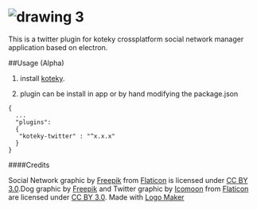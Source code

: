 # ![drawing 3](https://cloud.githubusercontent.com/assets/3071208/14738961/0b8f74a8-0885-11e6-9ac7-9f140646dec5.png)

This is a twitter plugin for koteky crossplatform social network manager application based on electron.

##Usage (Alpha)

1. install [koteky](https://github.com/Hatisoft/koteky).

2. plugin can be install in app or by hand modifying the package.json
```
{
  ...
  "plugins":
  {
   "koteky-twitter" : "^x.x.x"
  }
}
```

####Credits

Social Network graphic by <a href="http://www.freepik.com">Freepik</a> from <a href="http://www.flaticon.com/">Flaticon</a> is licensed under <a href="http://creativecommons.org/licenses/by/3.0/" title="Creative Commons BY 3.0">CC BY 3.0</a>.Dog graphic by <a href="http://www.freepik.com/">Freepik</a> and Twitter graphic by <a href="http://www.icomoon.io">Icomoon</a> from <a href="http://www.flaticon.com/">Flaticon</a> are licensed under <a href="http://creativecommons.org/licenses/by/3.0/" title="Creative Commons BY 3.0">CC BY 3.0</a>. Made with <a href="http://logomakr.com" title="Logo Maker">Logo Maker</a>
